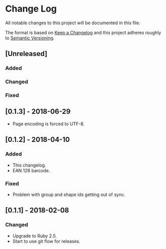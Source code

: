 # Change Log
All notable changes to this project will be documented in this file.

The format is based on [Keep a Changelog](http://keepachangelog.com/)
and this project adheres roughly to [Semantic Versioning](http://semver.org/).


## [Unreleased]
### Added
### Changed
### Fixed

## [0.1.3] - 2018-06-29
- Page encoding is forced to UTF-8.

## [0.1.2] - 2018-04-10
### Added
- This changelog.
- EAN 128 barcode.
### Fixed
- Problem with group and shape ids getting out of sync.

## [0.1.1] - 2018-02-08
### Changed
- Upgrade to Ruby 2.5.
- Start to use git flow for releases.
